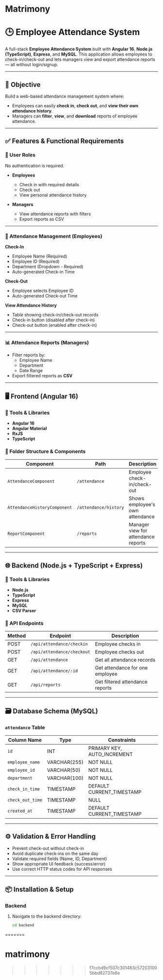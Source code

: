 
# Matrimony

# 🕒 Employee Attendance System

A full-stack **Employee Attendance System** built with **Angular 16**, **Node.js (TypeScript)**, **Express**, and **MySQL**. This application allows employees to check-in/check-out and lets managers view and export attendance reports — all without login/signup.

---

## 🎯 Objective

Build a web-based attendance management system where:

- Employees can easily **check in**, **check out**, and **view their own attendance history**.
- Managers can **filter**, **view**, and **download** reports of employee attendance.

---

## ✅ Features & Functional Requirements

### 👥 User Roles

No authentication is required.

- **Employees**
  - Check in with required details
  - Check out
  - View personal attendance history

- **Managers**
  - View attendance reports with filters
  - Export reports as CSV

---

### 🧾 Attendance Management (Employees)

**Check-In**

- Employee Name (Required)
- Employee ID (Required)
- Department (Dropdown - Required)
- Auto-generated Check-in Time

**Check-Out**

- Employee selects Employee ID
- Auto-generated Check-out Time

**View Attendance History**

- Table showing check-in/check-out records
- Check-in button (disabled after check-in)
- Check-out button (enabled after check-in)

---

### 📊 Attendance Reports (Managers)

- Filter reports by:
  - Employee Name
  - Department
  - Date Range
- Export filtered reports as **CSV**

---

## 🖥️ Frontend (Angular 16)

### 🔧 Tools & Libraries

- **Angular 16**
- **Angular Material**
- **RxJS**
- **TypeScript**

### 📁 Folder Structure & Components

| Component                  | Path                        | Description                        |
|---------------------------|-----------------------------|------------------------------------|
| `AttendanceComponent`     | `/attendance`               | Employee check-in/check-out        |
| `AttendanceHistoryComponent` | `/attendance/history`     | Shows employee's own attendance    |
| `ReportComponent`         | `/reports`                  | Manager view for attendance reports|

---

## 🌐 Backend (Node.js + TypeScript + Express)

### 🔧 Tools & Libraries

- **Node.js**
- **TypeScript**
- **Express**
- **MySQL**
- **CSV Parser**

### 🔌 API Endpoints

| Method | Endpoint                        | Description                      |
|--------|----------------------------------|----------------------------------|
| POST   | `/api/attendance/checkin`        | Employee checks in               |
| POST   | `/api/attendance/checkout`       | Employee checks out              |
| GET    | `/api/attendance`                | Get all attendance records       |
| GET    | `/api/attendance/:id`            | Get attendance for one employee  |
| GET    | `/api/reports`                   | Get filtered attendance reports  |

---

## 🗃️ Database Schema (MySQL)

### `attendance` Table

| Column Name     | Type          | Constraints                     |
|-----------------|---------------|----------------------------------|
| `id`            | INT           | PRIMARY KEY, AUTO_INCREMENT     |
| `employee_name` | VARCHAR(255)  | NOT NULL                        |
| `employee_id`   | VARCHAR(50)   | NOT NULL                        |
| `department`    | VARCHAR(100)  | NOT NULL                        |
| `check_in_time` | TIMESTAMP     | DEFAULT CURRENT_TIMESTAMP       |
| `check_out_time`| TIMESTAMP     | NULL                            |
| `created_at`    | TIMESTAMP     | DEFAULT CURRENT_TIMESTAMP       |

---

## ⚙️ Validation & Error Handling

- Prevent check-out without check-in
- Avoid duplicate check-ins on the same day
- Validate required fields (Name, ID, Department)
- Show appropriate UI feedback (success/error)
- Use correct HTTP status codes for API responses

---

## 📦 Installation & Setup

### Backend

1. Navigate to the backend directory:
   ```bash
   cd backend
=======
# matrimony
>>>>>>> f7ccbd9cf507c301483c572031005bbd82737e6e
